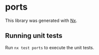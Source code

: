 # ports

This library was generated with [Nx](https://nx.dev).

## Running unit tests

Run `nx test ports` to execute the unit tests.
